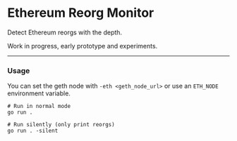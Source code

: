 # Ethereum Reorg Monitor

Detect Ethereum reorgs with the depth.

Work in progress, early prototype and experiments.

---

### Usage

You can set the geth node with `-eth <geth_node_url>` or use an `ETH_NODE` environment variable.

```shell
# Run in normal mode
go run .

# Run silently (only print reorgs)
go run . -silent
```

